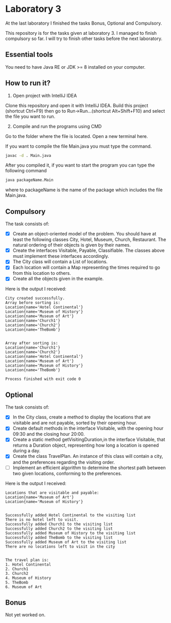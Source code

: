 # Laboratory 3

At the last laboratory I finished the tasks Bonus, Optional and Compulsory.

This repository is for the tasks given at laboratory 3. I managed to finish compulsory so far. I will try to finish
other tasks before the next laboratory.

## Essential tools

You need to have Java RE or JDK >= 8 installed on your computer.

## How to run it?

1. Open project with IntelliJ IDEA

Clone this repository and open it with IntelliJ IDEA. Build this project
(shortcut Ctrl+F9) then go to Run->Run...(shortcut Alt+Shift+F10) and select the file you want to run.

2. Compile and run the programs using CMD

Go to the folder where the file is located. Open a new terminal here.

If you want to compile the file Main.java you must type the command.

```bash
javac -d . Main.java
```

After you compiled it, if you want to start the program you can type the following command

```bash
java packageName.Main
```

where to packageName is the name of the package which includes the file Main.java.

## Compulsory

The task consists of:<br />

- [x] Create an object-oriented model of the problem. You should have at least the following classes City, Hotel,
  Museum, Church, Restaurant. The natural ordering of their objects is given by their names.
- [x] Create the interfaces Visitable, Payable, Classifiable. The classes above must implement these interfaces
  accordingly.
- [x] The City class will contain a List of locations.
- [x] Each location will contain a Map representing the times required to go from this location to others.
- [x] Create all the objects given in the example.

Here is the output I received:<br />

```dif
City created successfully.
Array before sorting is:
Location{name='Hotel Continental'}
Location{name='Museum of History'}
Location{name='Museum of Art'}
Location{name='Church1'}
Location{name='Church2'}
Location{name='TheBomb'}


Array after sorting is:
Location{name='Church1'}
Location{name='Church2'}
Location{name='Hotel Continental'}
Location{name='Museum of Art'}
Location{name='Museum of History'}
Location{name='TheBomb'}

Process finished with exit code 0

```

## Optional

The task consists of:<br />

- [x] In the City class, create a method to display the locations that are visitable and are not payable, sorted by
  their opening hour.
- [x] Create default methods in the interface Visitable, with the opening hour 09:30 and the closing hour 20:00.
- [x] Create a static method getVisitingDuration,in the interface Visitable, that returns a Duration object,
  representing how long a location is opened during a day.
- [x] Create the class TravelPlan. An instance of this class will contain a city, and the preferences regarding the
  visiting order.
- [ ] Implement an efficient algorithm to determine the shortest path between two given locations, conforming to the
  preferences.

Here is the output I received:<br />

```dif
Locations that are visitable and payable:
Location{name='Museum of Art'}
Location{name='Museum of History'}


Successfully added Hotel Continental to the visiting list
There is no hotel left to visit.
Successfully added Church1 to the visiting list
Successfully added Church2 to the visiting list
Successfully added Museum of History to the visiting list
Successfully added TheBomb to the visiting list
Successfully added Museum of Art to the visiting list
There are no locations left to visit in the city


The travel plan is:
1. Hotel Continental
2. Church1
3. Church2
4. Museum of History
5. TheBomb
6. Museum of Art

```

## Bonus

Not yet worked on.
